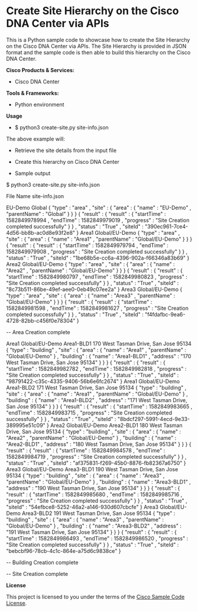 # Create Site Hierarchy on the Cisco DNA Center via APIs

This is a Python sample code to showcase how to create the Site Hierarchy on the Cisco DNA Center via APIs. The Site Hierarchy is provided in JSON format and the sample code is then able to build this hierarchy on the Cisco DNA Center.

**Cisco Products & Services:**

- Cisco DNA Center

**Tools & Frameworks:**

- Python environment

**Usage**

- $ python3 create-site.py site-info.json

The above example will:
 - Retrieve the site details from the input file
 - Create this hierarchy on Cisco DNA Center

- Sample output

$ python3 create-site.py site-info.json 

File Name site-info.json

EU-Demo Global
{
    "type" : "area" , 
    "site" : {
        "area" : {
            "name" : "EU-Demo" , 
            "parentName" : "Global"
        }
    }
}
{
    "result" : {
        "result" : {
            "startTime" : 1582849978994 , 
            "endTime" : 1582849979019 , 
            "progress" : "Site Creation completed successfully"
        }
    } , 
    "status" : "True" , 
    "siteId" : "390ec961-7ce4-4d56-bb8b-ac0d8e93f2e8"
}
Area1 Global/EU-Demo
{
    "type" : "area" , 
    "site" : {
        "area" : {
            "name" : "Area1" , 
            "parentName" : "Global/EU-Demo"
        }
    }
}
{
    "result" : {
        "result" : {
            "startTime" : 1582849979794 , 
            "endTime" : 1582849979908 , 
            "progress" : "Site Creation completed successfully"
        }
    } , 
    "status" : "True" , 
    "siteId" : "1be68b5e-cc6a-4396-902a-f66346a83b69"
}
Area2 Global/EU-Demo
{
    "type" : "area" , 
    "site" : {
        "area" : {
            "name" : "Area2" , 
            "parentName" : "Global/EU-Demo"
        }
    }
}
{
    "result" : {
        "result" : {
            "startTime" : 1582849980797 , 
            "endTime" : 1582849980823 , 
            "progress" : "Site Creation completed successfully"
        }
    } , 
    "status" : "True" , 
    "siteId" : "8c73b511-86be-49ef-aee0-0eb49c07ee2a"
}
Area3 Global/EU-Demo
{
    "type" : "area" , 
    "site" : {
        "area" : {
            "name" : "Area3" , 
            "parentName" : "Global/EU-Demo"
        }
    }
}
{
    "result" : {
        "result" : {
            "startTime" : 1582849981598 , 
            "endTime" : 1582849981627 , 
            "progress" : "Site Creation completed successfully"
        }
    } , 
    "status" : "True" , 
    "siteId" : "f4fdafbc-9ea6-4728-82bb-c456f0e78304"
}

-- Area Creation complete

Area1 Global/EU-Demo Area1-BLD1 170 West Tasman Drive, San Jose 95134
{
    "type" : "building" , 
    "site" : {
        "area" : {
            "name" : "Area1" , 
            "parentName" : "Global/EU-Demo"
        } , 
        "building" : {
            "name" : "Area1-BLD1" , 
            "address" : "170 West Tasman Drive, San Jose 95134"
        }
    }
}
{
    "result" : {
        "result" : {
            "startTime" : 1582849982782 , 
            "endTime" : 1582849982818 , 
            "progress" : "Site Creation completed successfully"
        }
    } , 
    "status" : "True" , 
    "siteId" : "98791422-c35c-4335-9406-56b6e6fc2674"
}
Area1 Global/EU-Demo Area1-BLD2 171 West Tasman Drive, San Jose 95134
{
    "type" : "building" , 
    "site" : {
        "area" : {
            "name" : "Area1" , 
            "parentName" : "Global/EU-Demo"
        } , 
        "building" : {
            "name" : "Area1-BLD2" , 
            "address" : "171 West Tasman Drive, San Jose 95134"
        }
    }
}
{
    "result" : {
        "result" : {
            "startTime" : 1582849983665 , 
            "endTime" : 1582849983715 , 
            "progress" : "Site Creation completed successfully"
        }
    } , 
    "status" : "True" , 
    "siteId" : "8bdcf297-5991-4ecd-9e33-389995e51c09"
}
Area2 Global/EU-Demo Area2-BLD1 180 West Tasman Drive, San Jose 95134
{
    "type" : "building" , 
    "site" : {
        "area" : {
            "name" : "Area2" , 
            "parentName" : "Global/EU-Demo"
        } , 
        "building" : {
            "name" : "Area2-BLD1" , 
            "address" : "180 West Tasman Drive, San Jose 95134"
        }
    }
}
{
    "result" : {
        "result" : {
            "startTime" : 1582849984578 , 
            "endTime" : 1582849984719 , 
            "progress" : "Site Creation completed successfully"
        }
    } , 
    "status" : "True" , 
    "siteId" : "af375831-f269-45b0-8876-fb82367a6750"
}
Area3 Global/EU-Demo Area3-BLD1 190 West Tasman Drive, San Jose 95134
{
    "type" : "building" , 
    "site" : {
        "area" : {
            "name" : "Area3" , 
            "parentName" : "Global/EU-Demo"
        } , 
        "building" : {
            "name" : "Area3-BLD1" , 
            "address" : "190 West Tasman Drive, San Jose 95134"
        }
    }
}
{
    "result" : {
        "result" : {
            "startTime" : 1582849985680 , 
            "endTime" : 1582849985716 , 
            "progress" : "Site Creation completed successfully"
        }
    } , 
    "status" : "True" , 
    "siteId" : "54efbce8-5252-46a2-a146-930d607cbcfe"
}
Area3 Global/EU-Demo Area3-BLD2 191 West Tasman Drive, San Jose 95134
{
    "type" : "building" , 
    "site" : {
        "area" : {
            "name" : "Area3" , 
            "parentName" : "Global/EU-Demo"
        } , 
        "building" : {
            "name" : "Area3-BLD2" , 
            "address" : "191 West Tasman Drive, San Jose 95134"
        }
    }
}
{
    "result" : {
        "result" : {
            "startTime" : 1582849986493 , 
            "endTime" : 1582849986520 , 
            "progress" : "Site Creation completed successfully"
        }
    } , 
    "status" : "True" , 
    "siteId" : "bebcbf96-78cb-4c1c-864e-a75d6c9838ce"
}

-- Building Creation complete 

-- Site Creation complete

**License**

This project is licensed to you under the terms of the [Cisco Sample Code License](./LICENSE).
